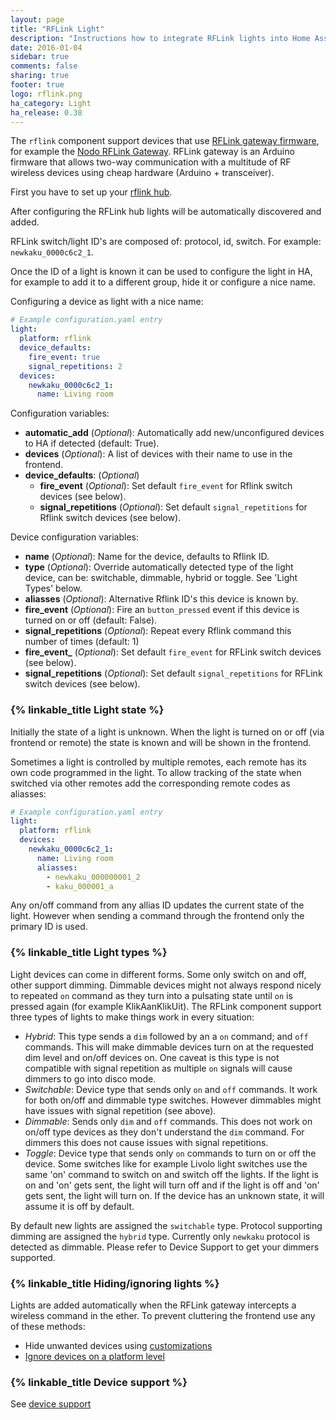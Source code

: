 ```yaml
---
layout: page
title: "RFLink Light"
description: "Instructions how to integrate RFLink lights into Home Assistant."
date: 2016-01-04
sidebar: true
comments: false
sharing: true
footer: true
logo: rflink.png
ha_category: Light
ha_release: 0.38
---
```


The `rflink` component support devices that use [RFLink gateway firmware](http://www.nemcon.nl/blog2/), for example the [Nodo RFLink Gateway](https://www.nodo-shop.nl/nl/21-rflink-gateway). RFLink gateway is an Arduino firmware that allows two-way communication with a multitude of RF wireless devices using cheap hardware (Arduino + transceiver).

First you have to set up your [rflink hub](/components/rflink/).

After configuring the RFLink hub lights will be automatically discovered and added.

RFLink switch/light ID's are composed of: protocol, id, switch. For example: `newkaku_0000c6c2_1`.

Once the ID of a light is known it can be used to configure the light in HA, for example to add it to a different group, hide it or configure a nice name.

Configuring a device as light with a nice name:

```yaml
# Example configuration.yaml entry
light:
  platform: rflink
  device_defaults:
    fire_event: true
    signal_repetitions: 2
  devices:
    newkaku_0000c6c2_1:
      name: Living room
```

Configuration variables:

- **automatic_add** (*Optional*): Automatically add new/unconfigured devices to HA if detected (default: True).
- **devices**  (*Optional*): A list of devices with their name to use in the frontend.
- **device_defaults**: (*Optional*)
  - **fire_event** (*Optional*): Set default `fire_event` for Rflink switch devices (see below).
  - **signal_repetitions** (*Optional*): Set default `signal_repetitions` for Rflink switch devices (see below).

Device configuration variables:

- **name** (*Optional*): Name for the device, defaults to Rflink ID.
- **type** (*Optional*): Override automatically detected type of the light device, can be: switchable, dimmable, hybrid or toggle. See 'Light Types' below.
- **aliasses** (*Optional*): Alternative Rflink ID's this device is known by.
- **fire_event** (*Optional*): Fire an `button_pressed` event if this device is turned on or off (default: False).
- **signal_repetitions** (*Optional*): Repeat every Rflink command this number of times (default: 1)
- **fire_event_** (*Optional*): Set default `fire_event` for RFLink switch devices (see below).
- **signal_repetitions** (*Optional*): Set default `signal_repetitions` for RFLink switch devices (see below).


### {% linkable_title Light state %}

Initially the state of a light is unknown. When the light is turned on or off (via frontend or remote) the state is known and will be shown in the frontend.

Sometimes a light is controlled by multiple remotes, each remote has its own code programmed in the light. To allow tracking of the state when switched via other remotes add the corresponding remote codes as aliasses:

```yaml
# Example configuration.yaml entry
light:
  platform: rflink
  devices:
    newkaku_0000c6c2_1:
      name: Living room
      aliasses:
        - newkaku_000000001_2
        - kaku_000001_a
```

Any on/off command from any allias ID updates the current state of the light. However when sending a command through the frontend only the primary ID is used.

### {% linkable_title Light types %}

Light devices can come in different forms. Some only switch on and off, other support dimming. Dimmable devices might not always respond nicely to repeated `on` command as they turn into a pulsating state until `on` is pressed again (for example KlikAanKlikUit). The RFLink component support three types of lights to make things work in every situation:

- *Hybrid*: This type sends a `dim` followed by an a `on` command; and `off` commands. This will make dimmable devices turn on at the requested dim level and on/off devices on. One caveat is this type is not compatible with signal repetition as multiple `on` signals will cause dimmers to go into disco mode.
- *Switchable*: Device type that sends only `on` and `off` commands. It work for both on/off and dimmable type switches. However dimmables might have issues with signal repetition (see above).
- *Dimmable*: Sends only `dim` and `off` commands. This does not work on on/off type devices as they don't understand the `dim` command. For dimmers this does not cause issues with signal repetitions.
- *Toggle*: Device type that sends only `on` commands to turn on or off the device. Some switches like for example Livolo light switches use the same 'on' command to switch on and switch off the lights. If the light is on and 'on' gets sent, the light will turn off and if the light is off and 'on' gets sent, the light will turn on. If the device has an unknown state, it will assume it is off by default.

By default new lights are assigned the `switchable` type. Protocol supporting dimming are assigned the `hybrid` type. Currently only `newkaku` protocol is detected as dimmable. Please refer to Device Support to get your dimmers supported.

### {% linkable_title Hiding/ignoring lights %}

Lights are added automatically when the RFLink gateway intercepts a wireless command in the ether. To prevent cluttering the frontend use any of these methods:

- Hide unwanted devices using [customizations](/getting-started/customizing-devices/)
- [Ignore devices on a platform level](/components/rflink/#ignoring-devices)

### {% linkable_title Device support %}

See [device support](/components/rflink/#device-support)

